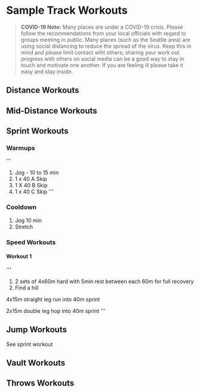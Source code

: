 # Sample Track Workouts

> **COVID-19 Note:** Many places are under a COVID-19 crisis.  Please follow the recommendations from your local officials with regard to groups meeting in public.  Many places (such as the Seattle area) are using social distancing to reduce the spread of the virus.  Keep this in mind and please limit contact wiht others; sharing your work out progress with others on social media can be a good way to stay in touch and motivate one another.  If you are feeling ill please take it easy and stay inside.  



## Distance Workouts

## Mid-Distance Workouts

## Sprint Workouts

### Warmups
'''
1. Jog - 10 to 15 min
1. 1 x 40 A Skip
1. 1 X 40 B Skip
1. 1 x 40 C Skip
'''
### Cooldown

1. Jog 10 min
1. Stretch

### Speed Workouts


#### Workout 1
'''
1. 2 sets of 4x60m hard with 5min rest between each 60m for full recovery
1. Find a hill 
  
  4x15m straight leg run into 40m sprint
  
  2x15m double leg hop into 40m sprint
'''
## Jump Workouts

See sprint workout

## Vault Workouts

## Throws Workouts
